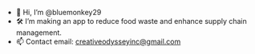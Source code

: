 - 👋 Hi, I’m @bluemonkey29
- 🛠️ I’m making an app to reduce food waste and enhance supply chain management.
- 📫 Contact email: creativeodysseyinc@gmail.com

<!---
bluemonkey29/bluemonkey29 is a ✨ special ✨ repository because its `README.md` (this file) appears on your GitHub profile.
You can click the Preview link to take a look at your changes.
--->
